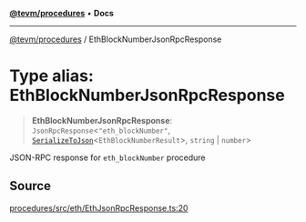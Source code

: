 [**@tevm/procedures**](../README.md) • **Docs**

***

[@tevm/procedures](../globals.md) / EthBlockNumberJsonRpcResponse

# Type alias: EthBlockNumberJsonRpcResponse

> **EthBlockNumberJsonRpcResponse**: `JsonRpcResponse`\<`"eth_blockNumber"`, [`SerializeToJson`](SerializeToJson.md)\<`EthBlockNumberResult`\>, `string` \| `number`\>

JSON-RPC response for `eth_blockNumber` procedure

## Source

[procedures/src/eth/EthJsonRpcResponse.ts:20](https://github.com/evmts/tevm-monorepo/blob/main/packages/procedures/src/eth/EthJsonRpcResponse.ts#L20)
